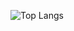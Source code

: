 ![Top Langs](https://github-readme-stats.vercel.app/api/top-langs/?username=myusername&hide=css,scss,html&theme=tokyonight)
